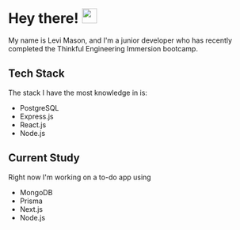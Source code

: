 # Hey there! <img src="https://media.giphy.com/media/hvRJCLFzcasrR4ia7z/giphy.gif" width="30px">

My name is Levi Mason, and I'm a junior developer who has recently completed the Thinkful Engineering Immersion bootcamp.

## Tech Stack

The stack I have the most knowledge in is:

- PostgreSQL
- Express.js
- React.js
- Node.js

## Current Study

Right now I'm working on a to-do app using

- MongoDB
- Prisma
- Next.js
- Node.js
